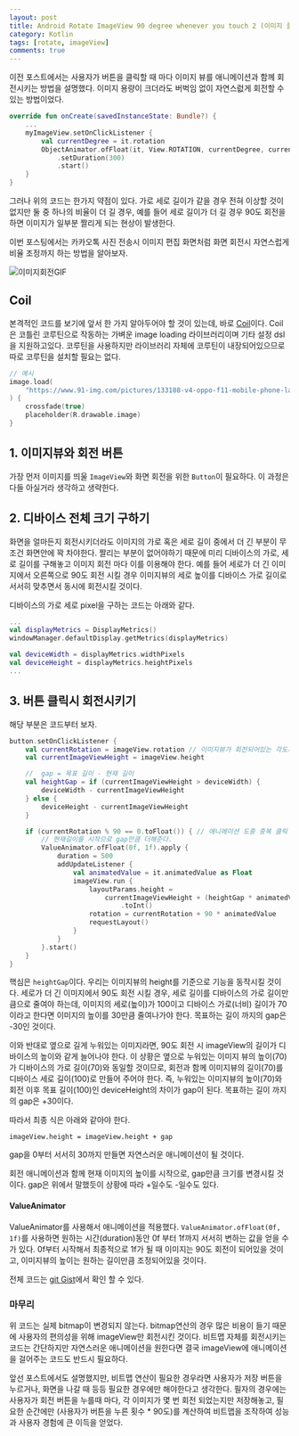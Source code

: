 ```yaml
---
layout: post
title: Android Rotate ImageView 90 degree whenever you touch 2 (이미지 클릭마다 에니메이션과 함께 90도씩 회전시키기)
category: Kotlin
tags: [rotate, imageView]
comments: true
---
```


이전 포스트에서는 사용자가 버튼을 클릭할 때 마다 이미지 뷰를 애니메이션과 함께 회전시키는 방법을 설명했다. 이미지 용량이 크더라도 버벅임 없이 자연스럾게 회전할 수 있는 방법이었다.

```kotlin
override fun onCreate(savedInstanceState: Bundle?) {
    ...
    myImageView.setOnClickListener {
        val currentDegree = it.rotation
        ObjectAnimator.ofFloat(it, View.ROTATION, currentDegree, currentDegree + 90f)
            .setDuration(300)
            .start()
	}
}
```

그러나 위의 코드는 한가지 약점이 있다. 가로 세로 길이가 같을 경우 전혀 이상할 것이 없지만 둘 중 하나의 비율이 더 길 경우, 예를 들어 세로 길이가 더 길 경우 90도 회전을 하면 이미지가 일부분 짤리게 되는 현상이 발생한다.

이번 포스팅에서는 카카오톡 사진 전송시 이미지 편집 화면처럼 화면 회전시 자연스럽게 비율 조정까지 하는 방법을 알아보자.

![이미지회전GIF](https://user-images.githubusercontent.com/18481078/67613301-d172a100-f7e6-11e9-8b8d-330abd941ad6.gif)

## Coil

본격적인 코드를 보기에 앞서 한 가지 알아두어야 할 것이 있는데, 바로 [Coil](https://github.com/coil-kt/coil)이다. Coil은 코틀린 코루틴으로 작동하는 가벼운 image loading 라이브러리이며 기타 설정 dsl을 지원하고있다. 코루틴을 사용하지만 라이브러리 자체에 코루틴이 내장되어있으므로 따로 코루틴을 설치할 필요는 없다.

```kotlin
// 예시
image.load(
    "https://www.91-img.com/pictures/133188-v4-oppo-f11-mobile-phone-large-1.jpg"
) {
    crossfade(true)
    placeholder(R.drawable.image)
}
```

## 1. 이미지뷰와 회전 버튼

가장 먼저 이미지를 띄울 `ImageView`와 화면 회전을 위한 `Button`이 필요하다. 이 과정은 다들 아실거라 생각하고 생략한다.

## 2. 디바이스 전체 크기 구하기

화면을 얼마든지 회전시키더라도 이미지의 가로 혹은 세로 길이 중에서 더 긴 부분이 무조건 화면안에 꽉 차야한다. 짤리는 부분이 없어야하기 때문에 미리 디바이스의 가로, 세로 길이를 구해놓고 이미지 회전 마다 이를 이용해야 한다. 예를 들어 세로가 더 긴 이미지에서 오른쪽으로 90도 회전 시킬 경우 이미지뷰의 세로 높이를 디바이스 가로 길이로 서서히 맞추면서 동시에 회전시킬 것이다.

디바이스의 가로 세로 pixel을 구하는 코드는 아래와 같다.

```kotlin
...
val displayMetrics = DisplayMetrics()
windowManager.defaultDisplay.getMetrics(displayMetrics)

val deviceWidth = displayMetrics.widthPixels
val deviceHeight = displayMetrics.heightPixels
...
```

## 3. 버튼 클릭시 회전시키기

해당 부분은 코드부터 보자.

```kotlin
button.setOnClickListener {
    val currentRotation = imageView.rotation // 이미지뷰가 회전되어있는 각도가 몇 인가
    val currentImageViewHeight = imageView.height

    //  gap = 목표 길이 - 현재 길이
    val heightGap = if (currentImageViewHeight > deviceWidth) {
        deviceWidth - currentImageViewHeight
    } else {
        deviceHeight - currentImageViewHeight
    }

    if (currentRotation % 90 == 0.toFloat()) { // 애니메이션 도중 중복 클릭 방지
        // 현재길이를 시작으로 gap만큼 더해준다.
        ValueAnimator.ofFloat(0f, 1f).apply {
            duration = 500
            addUpdateListener {
                val animatedValue = it.animatedValue as Float
                imageView.run {
                    layoutParams.height =
                        currentImageViewHeight + (heightGap * animatedValue)
                            .toInt()
                    rotation = currentRotation + 90 * animatedValue
                    requestLayout()
                }
            }
        }.start()
    }
}
```

핵심은 `heightGap`이다. 우리는 이미지뷰의 height를 기준으로 기능을 동작시킬 것이다. 세로가 더 긴 이미지에서 90도 회전 시킬 경우, 세로 길이를 디바이스의 가로 길이만큼으로 줄여야 하는데, 이미지의 세로(높이)가 100이고 디바이스 가로(너비) 길이가 70이라고 한다면 이미지의 높이를 30만큼 줄여나가야 한다. 목표하는 길이 까지의 gap은 -30인 것이다.

이와 반대로 옆으로 길게 누워있는 이미지라면, 90도 회전 시 imageView의 길이가 디바이스의 높이와 같게 늘어나야 한다. 이 상황은 옆으로 누워있는 이미지 뷰의 높이(70)가 디바이스의 가로 길이(70)와 동일할 것이므로, 회전과 함께 이미지뷰의 길이(70)를 디바이스 세로 길이(100)로 만들어 주어야 한다. 즉, 누워있는 이미지뷰의 높이(70)와 회전 이후 목표 길이(100)인 deviceHeight의 차이가 gap이 된다. 목표하는 길이 까지의 gap은 +30이다.

따라서 최종 식은 아래와 같아야 한다.

```
imageView.height = imageView.height + gap
```

gap을 0부터 서서히 30까지 만들면 자연스러운 애니메이션이 될 것이다.

회전 애니메이션과 함께 현재 이미지의 높이를 시작으로, gap만큼 크기를 변경시킬 것이다. gap은 위에서 말했듯이 상황에 따라 +일수도 -일수도 있다.

#### ValueAnimator

ValueAnimator를 사용해서 애니메이션을 적용했다. `ValueAnimator.ofFloat(0f, 1f)`를 사용하면 원하는 시간(duration)동안 0f 부터 1f까지 서서히 변하는 값을 얻을 수가 있다. 0f부터 시작해서 최종적으로 1f가 될 때 이미지는 90도 회전이 되어있을 것이고, 이미지뷰의 높이는 원하는 길이만큼 조정되어있을 것이다.

전체 코드는 [git Gist](https://gist.github.com/wooooooak/f958b6c50e667fd54b985e2b0b9138e0)에서 확인 할 수 있다.

### 마무리

위 코드는 실제 bitmap이 변경되지 않는다. bitmap연산의 경우 많은 비용이 들기 때문에 사용자의 편의성을 위해 imageView만 회전시킨 것이다. 비트맵 자체를 회전시키는 코드는 간단하지만 자연스러운 애니메이션을 원한다면 결국 imageView에 애니메이션을 걸어주는 코드도 반드시 필요하다.

앞선 포스트에서도 설명했지만, 비트맵 연산이 필요한 경우라면 사용자가 저장 버튼을 누르거나, 화면을 나갈 때 등등 필요한 경우에만 해야한다고 생각한다. 필자의 경우에는 사용자가 회전 버튼을 누를때 마다, 각 이미지가 몇 번 회전 되었는지만 저장해놓고, 필요한 순간에만 (사용자가 버튼을 누른 횟수 \* 90도)를 계산하여 비트맵을 조작하여 성능과 사용자 경험에 큰 이득을 얻었다.
